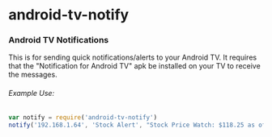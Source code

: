 # android-tv-notify

### Android TV Notifications
This is for sending quick notifications/alerts to your Android TV.  It requires that the "Notification for Android TV" apk be installed on your TV to receive the messages.

###### Example Use:

~~~javascript
var notify = require('android-tv-notify')
notify('192.168.1.64', 'Stock Alert', "Stock Price Watch: $118.25 as of "+Date(), "stock.png", "15")
~~~
